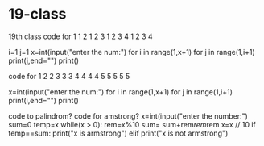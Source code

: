 # 19-class
19th class
code for 1
         1 2
         1 2 3
         1 2 3 4
         1 2 3 4
         
i=1
j=1
x=int(input("enter the num:")
for i in range(1,x+1)
  for j in range(1,i+1)
    print(j,end="")
     print()
       
code for 1
         2 2
         3 3 3
         4 4 4 4
         5 5 5 5 5 
               
x=int(input("enter the num:")
for i in range(1,x+1)
  for j in range(1,i+1)
    print(i,end="")
     print()     
     
code to palindrom?
code for amstrong?
x=int(input("enter the number:")
sum=0
temp=x
while(x > 0):
rem=x%10
sum= sum+rem*rem*rem
x=x // 10
if temp==sum:
print("x is armstrong")
elif
print("x is not armstrong")
